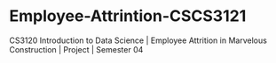 # Employee-Attrintion-CSCS3121
CS3120 Introduction to Data Science | Employee Attrition in Marvelous Construction | Project | Semester 04
